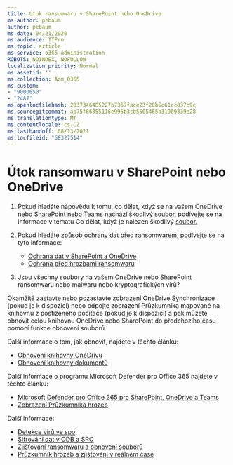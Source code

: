 ```yaml
---
title: Útok ransomwaru v SharePoint nebo OneDrive
ms.author: pebaum
author: pebaum
ms.date: 04/21/2020
ms.audience: ITPro
ms.topic: article
ms.service: o365-administration
ROBOTS: NOINDEX, NOFOLLOW
localization_priority: Normal
ms.assetid: ''
ms.collection: Adm_O365
ms.custom:
- "9000650"
- "2487"
ms.openlocfilehash: 2037346485227b7357face23f20b5c61cc837c9c
ms.sourcegitcommit: ab75f66355116e995b3cb5505465b31989339e28
ms.translationtype: MT
ms.contentlocale: cs-CZ
ms.lasthandoff: 08/13/2021
ms.locfileid: "58327514"
---
```

# <a name="ransomware-attack-in-sharepoint-or-onedrive"></a>Útok ransomwaru v SharePoint nebo OneDrive

1.  Pokud hledáte nápovědu k tomu, co dělat, když se na vašem OneDrive nebo SharePoint nebo Teams nachází škodlivý soubor, podívejte se na informace v tématu Co dělat, když je nalezen škodlivý [soubor.](https://support.office.com/en-ie/article/what-to-do-when-a-malicious-file-is-found-in-sharepoint-online-onedrive-or-microsoft-teams-01e902ad-a903-4e0f-b093-1e1ac0c37ad2)
2. Pokud hledáte způsob ochrany dat před ransomwarem, podívejte se na tyto informace:
    - [Ochrana dat v SharePoint a OneDrive](https://docs.microsoft.com/sharepoint/safeguarding-your-data) 
    - [Ochrana před hrozbami ransomwaru](https://docs.microsoft.com/windows/security/threat-protection/intelligence/ransomware-malware)    

3.  Jsou všechny soubory na vašem OneDrive nebo SharePoint ransomwaru nebo malwaru nebo kryptografických virů? 

Okamžitě zastavte nebo pozastavte zobrazení OneDrive Synchronizace (pokud je k dispozici) nebo odpojte zobrazení Průzkumníka mapované na knihovnu z postiženého počítače (pokud je k dispozici) a pak můžete obnovit celou knihovnu OneDrive nebo SharePoint do předchozího času pomocí funkce obnovení souborů. 

Další informace o tom, jak obnovit, najdete v těchto článku:

- [Obnovení knihovny OneDrivu](https://support.office.com/article/restore-your-onedrive-fa231298-759d-41cf-bcd0-25ac53eb8a150)
- [Obnovení knihovny dokumentů](https://support.office.com/article/restore-a-document-library-317791c3-8bd0-4dfd-8254-3ca90883d39a)

Další informace o programu Microsoft Defender pro Office 365 najdete v těchto článku:
- [Microsoft Defender pro Office 365 pro SharePoint, OneDrive a Teams](https://docs.microsoft.com/microsoft-365/security/office-365-security/atp-for-spo-odb-and-teams)
- [Zobrazení Průzkumníka hrozeb](https://docs.microsoft.com/microsoft-365/security/office-365-security/threat-explorer-views)

Další informace:

- [Detekce virů ve spo](https://docs.microsoft.com/microsoft-365/security/office-365-security/virus-detection-in-spo)</br>
- [Šifrování dat v ODB a SPO](https://docs.microsoft.com/microsoft-365/compliance/data-encryption-in-odb-and-spo)</br>
- [Zjišťování ransomwaru a obnovení souborů](https://support.office.com/article/Ransomware-detection-and-recovering-your-files-0d90ec50-6bfd-40f4-acc7-b8c12c73637f)</br>
- [Průzkumník hrozeb a zjišťování v reálném čase](https://docs.microsoft.com/microsoft-365/security/office-365-security/threat-explorer-views)
